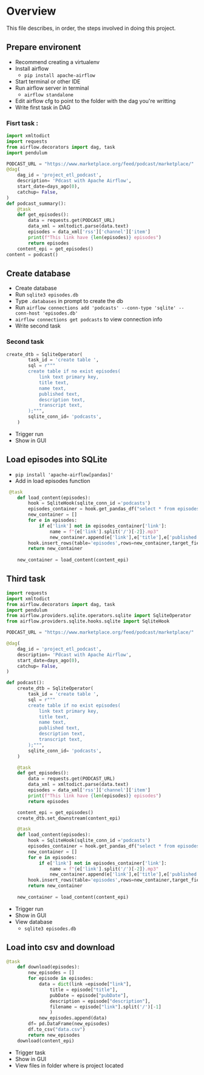 # Overview
This file describes, in order, the steps involved in doing this project.

## Prepare environent
- Recommend creating a virtualenv
- Install airflow
  - `pip install apache-airflow`
- Start terminal or other IDE
- Run airflow server in terminal
  - `airflow standalone`
- Edit airflow cfg to point to the folder with the dag you're writting
- Write first task in DAG

### Fisrt task :
```Python
import xmltodict
import requests
from airflow.decorators import dag, task
import pendulum

PODCAST_URL = "https://www.marketplace.org/feed/podcast/marketplace/"
@dag(
    dag_id = 'project_etl_podcast',
    description= 'Pdcast with Apache Airflow',
    start_date=days_ago(0),
    catchup= False,
)
def podcast_summary():
    @task
    def get_episodes():
        data = requests.get(PODCAST_URL)
        data_xml = xmltodict.parse(data.text)
        episodes = data_xml['rss']['channel']['item']
        print(f"This link have {len(episodes)} episodes")
        return episodes
    content_epi = get_episodes()
content = podcast()
```
## Create database
- Create database
- Run `sqlite3 episodes.db`
- Type `.databases` in prompt to create the db
- Run `airflow connections add 'podcasts' --conn-type 'sqlite' --conn-host 'episodes.db'`
- `airflow connections get podcasts` to view connection info
- Write second task

### Second task

```Python
create_dtb = SqliteOperator(
        task_id = 'create table ',
        sql = r"""
        create table if no exist episodes(
            link text primary key,
            title text,
            name text,
            published text,
            description text,
            transcript text,
        );""",
        sqlite_conn_id= 'podcasts',
    )
```
- Trigger run
- Show in GUI

## Load episodes into SQLite
- `pip install 'apache-airflow[pandas]'`
- Add in load episodes function

```Python
 @task 
    def load_content(episodes):
        hook = SqliteHook(sqlite_conn_id ='podcasts')
        episodes_container = hook.get_pandas_df("select * from episodes ;")
        new_container = []
        for e in episodes:
            if e['link'] not in episodes_container['link']:
                name = f"{e['link'].split('/')[-2]}.mp3"
                new_container.append(e['link'],e['title'],e['published'],e['description'],e['transcript'],name)
        hook.insert_rows(table='episodes',rows=new_container,target_fields=["link", "title", "published", "description", "name"])
        return new_container
    
    new_container = load_content(content_epi)
```

## Third task
```Python
import requests
import xmltodict
from airflow.decorators import dag, task
import pendulum
from airflow.providers.sqlite.operators.sqlite import SqliteOperator
from airflow.providers.sqlite.hooks.sqlite import SqliteHook

PODCAST_URL = "https://www.marketplace.org/feed/podcast/marketplace/"

@dag(
    dag_id = 'project_etl_podcast',
    description= 'Pdcast with Apache Airflow',
    start_date=days_ago(0),
    catchup= False,
)

def podcast():
    create_dtb = SqliteOperator(
        task_id = 'create table ',
        sql = r"""
        create table if no exist episodes(
            link text primary key,
            title text,
            name text,
            published text,
            description text,
            transcript text,
        );""",
        sqlite_conn_id= 'podcasts',
    )

    @task
    def get_episodes():
        data = requests.get(PODCAST_URL)
        data_xml = xmltodict.parse(data.text)
        episodes = data_xml['rss']['channel']['item']
        print(f"This link have {len(episodes)} episodes")
        return episodes

    content_epi = get_episodes()
    create_dtb.set_downstream(content_epi)

    @task 
    def load_content(episodes):
        hook = SqliteHook(sqlite_conn_id ='podcasts')
        episodes_container = hook.get_pandas_df("select * from episodes ;")
        new_container = []
        for e in episodes:
            if e['link'] not in episodes_container['link']:
                name = f"{e['link'].split('/')[-2]}.mp3"
                new_container.append(e['link'],e['title'],e['published'],e['description'],e['transcript'],name)
        hook.insert_rows(table='episodes',rows=new_container,target_fields=["link", "title", "published", "description", "name"])
        return new_container
    
    new_container = load_content(content_epi)
```
- Trigger run
- Show in GUI
- View database
    - `sqlite3 episodes.db`
## Load into csv and download
```Python
@task
    def download(episodes):
        new_episodes = []
        for episode in episodes:
            data = dict(link =episode["link"],
                title = episode["title"],
                pubDate = episode["pubDate"],
                description = episode["description"],
                filename = episode["link"].split('/')[-1]
                )
            new_episodes.append(data)
        df= pd.DataFrame(new_episodes)
        df.to_csv("data.csv")
        return new_episodes
    download(content_epi)
```
- Trigger task
- Show in GUI
- View files in folder where is project located

